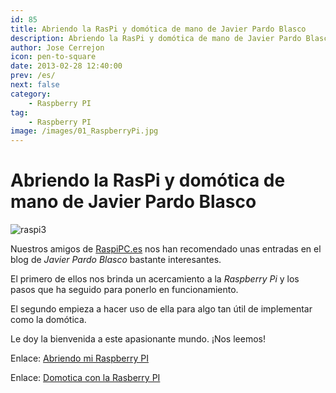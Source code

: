 ```yaml
---
id: 85
title: Abriendo la RasPi y domótica de mano de Javier Pardo Blasco
description: Abriendo la RasPi y domótica de mano de Javier Pardo Blasco
author: Jose Cerrejon
icon: pen-to-square
date: 2013-02-28 12:40:00
prev: /es/
next: false
category:
    - Raspberry PI
tag:
    - Raspberry PI
image: /images/01_RaspberryPi.jpg
---
```


# Abriendo la RasPi y domótica de mano de Javier Pardo Blasco

![raspi3](/images/01_RaspberryPi.jpg)

Nuestros amigos de [RaspiPC.es](https://raspipc.es) nos han recomendado unas entradas en el blog de _Javier Pardo Blasco_ bastante interesantes.

El primero de ellos nos brinda un acercamiento a la _Raspberry Pi_ y los pasos que ha seguido para ponerlo en funcionamiento.

El segundo empieza a hacer uso de ella para algo tan útil de implementar como la domótica.

Le doy la bienvenida a este apasionante mundo. ¡Nos leemos!

Enlace: [Abriendo mi Raspberry PI](https://jpardobl.com/2013/02/20/abriendo-mi-rasberry-pi/)

Enlace: [Domotica con la Rasberry PI](https://jpardobl.com/2013/02/25/domotica-con-la-rasberry-pi/)
